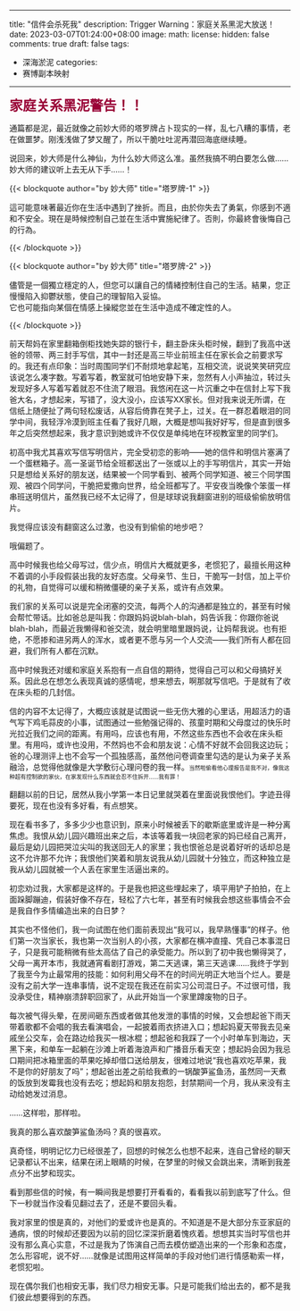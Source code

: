  
---
title: "信件会杀死我"
description: Trigger Warning：家庭关系黑泥大放送！
date: 2023-03-07T01:24:00+08:00
image: 
math: 
license: 
hidden: false
comments: true
draft: false
tags:
- 深海淤泥
categories:
- 赛博副本映射

---

<b><font size=5 color=#990036 >家庭关系黑泥警告！！</font></b>

通篇都是泥，最近就像之前妙大师的塔罗牌占卜现实的一样，乱七八糟的事情，老在做噩梦。刚浅浅做了梦又醒了，所以干脆吐吐泥再潜回海底继续睡。

说回来，妙大师是什么神仙，为什么妙大师这么准。虽然我搞不明白要怎么做……妙大师的建议听上去无从下手……！

{{< blockquote author="by 妙大师" title="塔罗牌-1" >}}

這可能意味著最近你在生活中遇到了挫折。而且，由於你失去了勇氣，你感到不適和不安全。現在是時候控制自己並在生活中實施紀律了。否則，你最終會後悔自己的行為。

{{< /blockquote >}}

{{< blockquote author="by 妙大师" title="塔罗牌-2" >}}

儘管是一個獨立穩定的人，但您可以讓自己的情緒控制住自己的生活。結果，您正慢慢陷入抑鬱狀態，使自己的理智陷入妥協。  
它也可能指向某個在情感上操縱您並在生活中造成不確定性的人。  

{{< /blockquote >}}



前天帮妈在家里翻箱倒柜找她失踪的银行卡，翻主卧床头柜时候，翻到了我高中送爸的领带、两三封手写信，其中一封还是高三毕业前班主任在家长会之前要求写的。我还有点印象：当时周围同学们不耐烦地拿起笔，互相交流，说说笑笑研究应该说怎么凑字数。写着写着，教室就可怕地安静下来，忽然有人小声抽泣，转过头发现好多人写着写着就忍不住流了眼泪。我悠闲在这一片沉重之中在信封上写下我爸大名，才想起来，写错了，没大没小，应该写XX家长。但对我来说无所谓，在信纸上随便扯了两句轻松废话，从容后倚靠在凳子上，过关。在一群忍着眼泪的同学中间，我轻浮冷漠到班主任看了我好几眼，大概是想叫我好好写，但是直到很多年之后突然想起来，我才意识到她或许不仅仅是单纯地在环视教室里的同学们。

初高中我尤其喜欢写信写明信片，完全受初恋的影响——她的信件和明信片塞满了一个蛋糕箱子。高一圣诞节给全班都送出了一张或以上的手写明信片，其实一开始只是想给关系好的朋友送，结果被一个同学看到、被两个同学知道、被三个同学围观、被四个同学问，干脆把爱撒向世界，给全班都写了。平安夜当晚像个笨蛋一样串班送明信片，虽然我已经不太记得了，但是球球说我翻窗进别的班级偷偷放明信片。

我觉得应该没有翻窗这么过激，也没有到偷偷的地步吧？

哦偏题了。

高中时候我也给父母写过，信少点，明信片大概就更多，老惯犯了，最擅长用这种不着调的小手段假装出我的友好态度。父母亲节、生日，干脆写一封信，加上平价的礼物，自觉得可以缓和稍微僵硬的亲子关系，或许有点效果。

我们家的关系可以说是完全闭塞的交流，每两个人的沟通都是独立的，甚至有时候会帮忙带话。比如爸总是叫我：你跟妈妈说blah-blah，妈告诉我：你跟你爸说blah-blah，而最近我懒得和爸交流，就会明里暗里跟妈说，让妈帮我说。也有拒绝，不愿掺和进另两人的浑水，或者更不愿与另一个人交流——我们所有人都在回避，我们所有人都在沉默。

高中时候我还对缓和家庭关系抱有一点自信的期待，觉得自己可以和父母搞好关系。因此总在想怎么表现真诚的感情呢，想来想去，啊那就写信吧。于是就有了收在床头柜的几封信。

信的内容不太记得了，大概应该就是试图说一些无伤大雅的心里话，用超活力的语气写下鸡毛蒜皮的小事，试图通过一些勉强记得的、孩童时期和父母度过的快乐时光拉近我们之间的距离。有用吗，应该也有用，不然这些东西也不会收在床头柜里。有用吗，或许也没用，不然妈也不会和朋友说：心情不好就不会回我这边玩；爸的心理测评上也不会写一个孤独感高，虽然他问卷调查里勾选的是认为亲子关系融洽，总觉得他就像是大学敷衍心理问卷的我一样。<font size=1>当然啦偷看他心理报告是我不对，像我这种超有控制欲的家伙，在家发现什么东西就会忍不住拆开……我有罪！</font>

翻翻以前的日记，居然从我小学第一本日记里就哭着在里面说我恨他们。字迹丑得要死，现在也没有多好看，有点想笑。

现在看书多了，多多少少也意识到，原来小时候被丢下的歇斯底里或许是一种分离焦虑。我恨从幼儿园兴趣班出来之后，本该等着我一块回老家的妈已经自己离开，最后是幼儿园把哭泣尖叫的我送回无人的家里；我也恨爸总是说着好听的话却总是这不允许那不允许；我恨他们笑着和朋友说我从幼儿园就十分独立，而这种独立是我从幼儿园就被一个人丢在家里生活逼出来的。

初恋劝过我，大家都是这样的。于是我也把这些埋起来了，填平用铲子拍拍，在上面跺脚蹦迪，假装好像不存在，轻松了六七年，甚至有时候我会想这些事情会不会是我自作多情编造出来的白日梦？

其实也不怪他们，我一向试图在他们面前表现出“我可以，我早熟懂事”的样子。他们第一次当家长，我也第一次当别人的小孩，大家都在横冲直撞、凭自己本事混日子，只是我可能稍微有些太高估了自己的承受能力。所以到了初中我也懒得哭了，父母一离开本市，我就通宵看剧打游戏，第二天逃课，第三天逃课……我终于学到了我至今为止最常用的技能：如何利用父母不在的时间光明正大地当个烂人。要是没有之前大学一连串事情，说不定现在我还在前实习公司混日子。不过很可惜，我没承受住，精神崩溃辞职回家了，从此开始当一个家里蹲废物的日子。

每次被气得头晕，在房间砸东西或者做其他发泄的事情的时候，又会想起爸下雨天带着歌都不会唱的我去看演唱会，一起披着雨衣挤进入口；想起妈夏天带我去见亲戚坐公交车，会在路边给我买一根冰棍；想起爸和我踩了一个小时单车到海边，天黑下来，和单车一起躺在沙滩上听着海浪声和广播音乐看天空；想起妈会因为我忌口期间把冰箱里面的苹果吃掉却借口送给朋友，很难过地说“我也喜欢吃苹果，我不是你的好朋友了吗”；想起爸出差之前给我煮的一锅酸笋鲨鱼汤，虽然同一天煮的饭放到发霉我也没有去吃；想起妈和朋友抱怨，封禁期间一个月，我从来没有主动给她发过消息。

……这样啦，那样啦。

我真的那么喜欢酸笋鲨鱼汤吗？真的很喜欢。

真奇怪，明明记忆力已经很差了，回想的时候怎么也想不起来，连自己曾经的聊天记录都认不出来，结果在闭上眼睛的时候，在梦里的时候又会跳出来，清晰到我差点分不出梦和现实。

看到那些信的时候，有一瞬间我是想要打开看看的，看看我以前到底写了什么。但下一秒就当作没看见翻过去了，还是不要回头看。

我对家里的恨是真的，对他们的爱或许也是真的。不知道是不是大部分东亚家庭的通病，恨的时候却还要因为以前的回忆深深折磨着愧疚着。想想其实当时写信也并没有那么真心实意，不过是我为了饰演自己而去模仿塑造出来的一个形象和态度，怎么形容呢，说不好……就像是试图用这样简单的手段对他们进行情感勒索一样，老惯犯啦。

现在偶尔我们也相安无事，我们尽力相安无事。只是可能我们给出去的，都不是我们彼此想要得到的东西。